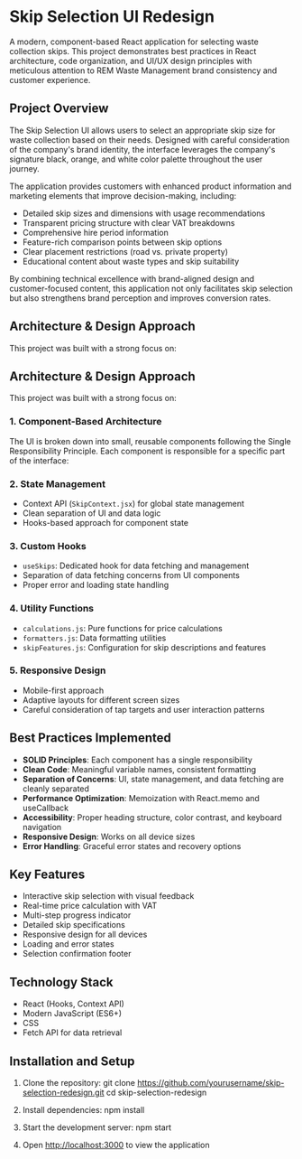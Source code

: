 # Skip Selection UI Redesign

A modern, component-based React application for selecting waste collection skips. This project demonstrates best practices in React architecture, code organization, and UI/UX design principles with meticulous attention to REM Waste Management brand consistency and customer experience.

## Project Overview

The Skip Selection UI allows users to select an appropriate skip size for waste collection based on their needs. Designed with careful consideration of the company's brand identity, the interface leverages the company's signature black, orange, and white color palette throughout the user journey.

The application provides customers with enhanced product information and marketing elements that improve decision-making, including:

- Detailed skip sizes and dimensions with usage recommendations
- Transparent pricing structure with clear VAT breakdowns
- Comprehensive hire period information
- Feature-rich comparison points between skip options
- Clear placement restrictions (road vs. private property)
- Educational content about waste types and skip suitability

By combining technical excellence with brand-aligned design and customer-focused content, this application not only facilitates skip selection but also strengthens brand perception and improves conversion rates.

## Architecture & Design Approach

This project was built with a strong focus on:
## Architecture & Design Approach

This project was built with a strong focus on:

### 1. Component-Based Architecture

The UI is broken down into small, reusable components following the Single Responsibility Principle. Each component is responsible for a specific part of the interface:

### 2. State Management

- Context API (`SkipContext.jsx`) for global state management
- Clean separation of UI and data logic
- Hooks-based approach for component state

### 3. Custom Hooks

- `useSkips`: Dedicated hook for data fetching and management
- Separation of data fetching concerns from UI components
- Proper error and loading state handling

### 4. Utility Functions

- `calculations.js`: Pure functions for price calculations
- `formatters.js`: Data formatting utilities
- `skipFeatures.js`: Configuration for skip descriptions and features

### 5. Responsive Design

- Mobile-first approach
- Adaptive layouts for different screen sizes
- Careful consideration of tap targets and user interaction patterns

## Best Practices Implemented

- **SOLID Principles**: Each component has a single responsibility
- **Clean Code**: Meaningful variable names, consistent formatting
- **Separation of Concerns**: UI, state management, and data fetching are cleanly separated
- **Performance Optimization**: Memoization with React.memo and useCallback
- **Accessibility**: Proper heading structure, color contrast, and keyboard navigation
- **Responsive Design**: Works on all device sizes
- **Error Handling**: Graceful error states and recovery options

## Key Features

- Interactive skip selection with visual feedback
- Real-time price calculation with VAT
- Multi-step progress indicator
- Detailed skip specifications
- Responsive design for all devices
- Loading and error states
- Selection confirmation footer

## Technology Stack

- React (Hooks, Context API)
- Modern JavaScript (ES6+)
- CSS
- Fetch API for data retrieval

## Installation and Setup

1. Clone the repository:
git clone https://github.com/yourusername/skip-selection-redesign.git
cd skip-selection-redesign

2. Install dependencies:
npm install

3. Start the development server:
npm start

4. Open [http://localhost:3000](http://localhost:3000) to view the application
